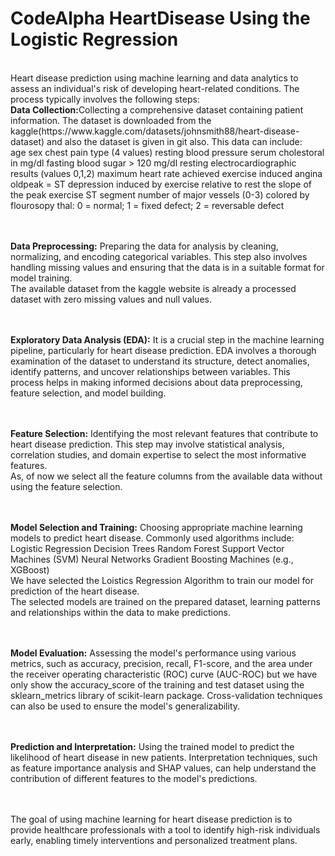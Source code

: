 # CodeAlpha HeartDisease Using the Logistic Regression
<br>
Heart disease prediction using machine learning and data analytics to assess an individual's risk of developing heart-related conditions. The process typically involves the following steps:
<br>
<strong>Data Collection:</strong>Collecting a comprehensive dataset containing patient information.
The dataset is downloaded from the kaggle(https://www.kaggle.com/datasets/johnsmith88/heart-disease-dataset) and also the dataset is given in git also.
This data can include:<br>
age
sex
chest pain type (4 values)
resting blood pressure
serum cholestoral in mg/dl
fasting blood sugar > 120 mg/dl
resting electrocardiographic results (values 0,1,2)
maximum heart rate achieved
exercise induced angina
oldpeak = ST depression induced by exercise relative to rest
the slope of the peak exercise ST segment
number of major vessels (0-3) colored by flourosopy
thal: 0 = normal; 1 = fixed defect; 2 = reversable defect

<br><br>
<strong>Data Preprocessing:</strong> Preparing the data for analysis by cleaning, normalizing, and encoding categorical variables. This step also involves handling missing values and ensuring that the data is in a suitable format for model training.
<br>The available dataset from the kaggle website is already a processed dataset with zero missing values and null values.

<br><br>
<strong>Exploratory Data Analysis (EDA):</strong> It is a crucial step in the machine learning pipeline, particularly for heart disease prediction. EDA involves a thorough examination of the dataset to understand its structure, detect anomalies, identify patterns, and uncover relationships between variables. This process helps in making informed decisions about data preprocessing, feature selection, and model building.

<br><br>
<strong>Feature Selection:</strong> Identifying the most relevant features that contribute to heart disease prediction. This step may involve statistical analysis, correlation studies, and domain expertise to select the most informative features.
<br>
As, of now we select all the feature columns from the available data without using the feature selection.

<br><br>
<strong>Model Selection and Training:</strong> Choosing appropriate machine learning models to predict heart disease. Commonly used algorithms include:<br>
Logistic Regression
Decision Trees
Random Forest
Support Vector Machines (SVM)
Neural Networks
Gradient Boosting Machines (e.g., XGBoost)
<br>
We have selected the Loistics Regression Algorithm to train our model for prediction of the heart disease.<br>
The selected models are trained on the prepared dataset, learning patterns and relationships within the data to make predictions.

<br><br>
<strong>Model Evaluation:</strong> Assessing the model's performance using various metrics, such as accuracy, precision, recall, F1-score, and the area under the receiver operating characteristic (ROC) curve (AUC-ROC) but we have only show the accuracy_score of the training and test dataset using the sklearn_metrics library of scikit-learn package. Cross-validation techniques can also be used to ensure the model's generalizability.

<br><br>
<strong>Prediction and Interpretation:</strong> Using the trained model to predict the likelihood of heart disease in new patients. Interpretation techniques, such as feature importance analysis and SHAP values, can help understand the contribution of different features to the model's predictions.

<br><br>
The goal of using machine learning for heart disease prediction is to provide healthcare professionals with a tool to identify high-risk individuals early, enabling timely interventions and personalized treatment plans.
